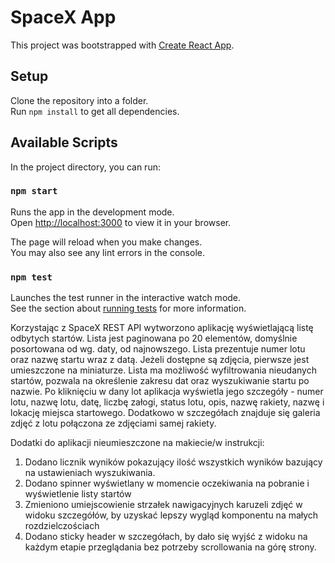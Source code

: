 # SpaceX App

This project was bootstrapped with [Create React App](https://github.com/facebook/create-react-app).

## Setup

Clone the repository into a folder.\
Run `npm install` to get all dependencies.

## Available Scripts

In the project directory, you can run:

### `npm start`

Runs the app in the development mode.\
Open [http://localhost:3000](http://localhost:3000) to view it in your browser.

The page will reload when you make changes.\
You may also see any lint errors in the console.

### `npm test`

Launches the test runner in the interactive watch mode.\
See the section about [running tests](https://facebook.github.io/create-react-app/docs/running-tests) for more information.


Korzystając z SpaceX REST API wytworzono aplikację wyświetlającą listę odbytych startów. Lista
jest paginowana po 20 elementów, domyślnie posortowana od wg. daty, od najnowszego.
Lista prezentuje numer lotu oraz nazwę startu wraz z datą. Jeżeli dostępne są zdjęcia,
pierwsze jest umieszczone na miniaturze. Lista ma możliwość wyfiltrowania
nieudanych startów, pozwala na określenie zakresu dat oraz wyszukiwanie startu po nazwie. Po kliknięciu
w dany lot aplikacja wyświetla jego szczegóły - numer lotu, nazwę lotu, datę, liczbę załogi,
status lotu, opis, nazwę rakiety, nazwę i lokację miejsca startowego. Dodatkowo w szczegółach
znajduje się galeria zdjęć z lotu połączona ze zdjęciami samej rakiety.

Dodatki do aplikacji nieumieszczone na makiecie/w instrukcji:
1. Dodano licznik wyników pokazujący ilość wszystkich wyników bazujący na ustawieniach wyszukiwania.
2. Dodano spinner wyświetlany w momencie oczekiwania na pobranie i wyświetlenie listy startów
3. Zmieniono umiejscowienie strzałek nawigacyjnych karuzeli zdjęć w widoku szczegółów, by uzyskać lepszy wygląd komponentu na małych rozdzielczościach
4. Dodano sticky header w szczegółach, by dało się wyjść z widoku na każdym etapie przeglądania bez potrzeby scrollowania na górę strony.

